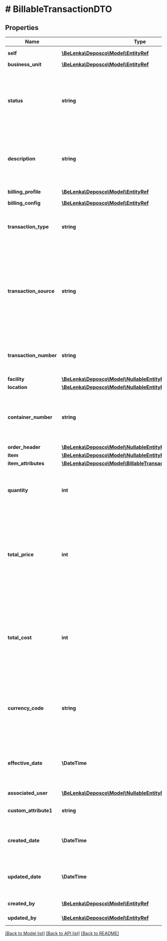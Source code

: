 # # BillableTransactionDTO

## Properties

Name | Type | Description | Notes
------------ | ------------- | ------------- | -------------
**self** | [**\BeLenka\Deposco\Model\EntityRef**](EntityRef.md) |  | [optional] [readonly]
**business_unit** | [**\BeLenka\Deposco\Model\EntityRef**](EntityRef.md) |  |
**status** | **string** | Status of the billable transaction. New transactions should be created with a status of &#x60;Pending Approval&#x60;. | [optional]
**description** | **string** | Text that provides additional identifying information for the billable transaction. | [optional]
**billing_profile** | [**\BeLenka\Deposco\Model\EntityRef**](EntityRef.md) |  | [optional] [readonly]
**billing_config** | [**\BeLenka\Deposco\Model\EntityRef**](EntityRef.md) |  |
**transaction_type** | **string** | Type of billing config record that generated the billable transaction. | [optional]
**transaction_source** | **string** | Source system that created the billable transaction. Automatically set to the name of the API application that created the billable transaction, if applicable. | [optional] [readonly]
**transaction_number** | **string** | Reference number for the billable transaction in an external system. | [optional]
**facility** | [**\BeLenka\Deposco\Model\NullableEntityRef**](NullableEntityRef.md) |  | [optional]
**location** | [**\BeLenka\Deposco\Model\NullableEntityRef**](NullableEntityRef.md) |  | [optional]
**container_number** | **string** | Container number of the container that is associated with the billable transaction. | [optional]
**order_header** | [**\BeLenka\Deposco\Model\NullableEntityRef**](NullableEntityRef.md) |  | [optional]
**item** | [**\BeLenka\Deposco\Model\NullableEntityRef**](NullableEntityRef.md) |  | [optional]
**item_attributes** | [**\BeLenka\Deposco\Model\BillableTransactionDTOItemAttributes**](BillableTransactionDTOItemAttributes.md) |  | [optional]
**quantity** | **int** | Quantity for the activity that was performed for the billable transaction. | [optional]
**total_price** | **int** | Total price for the billable transaction. Calculated based on the &#x60;quantity&#x60; for the activity and the &#x60;price&#x60; for the associated billing config record. | [optional]
**total_cost** | **int** | Total cost for the billable transaction. This is an informational field that is typically used only for reporting purposes or for display purposes on an invoice. | [optional]
**currency_code** | **string** | ISO 4217 code for the currency that is used for the billable transaction, such as &#x60;USD&#x60;, &#x60;GBP&#x60;, or &#x60;EUR&#x60;. | [optional]
**effective_date** | **\DateTime** | Date on which the billable transaction is effective and can be included on an invoice. | [optional]
**associated_user** | [**\BeLenka\Deposco\Model\NullableEntityRef**](NullableEntityRef.md) |  | [optional]
**custom_attribute1** | **string** | Custom attribute for the billable transaction. | [optional]
**created_date** | **\DateTime** | Date and time that the billable transaction was created. | [optional] [readonly]
**updated_date** | **\DateTime** | Date and time that the billable transaction was last updated. | [optional] [readonly]
**created_by** | [**\BeLenka\Deposco\Model\EntityRef**](EntityRef.md) |  | [optional] [readonly]
**updated_by** | [**\BeLenka\Deposco\Model\EntityRef**](EntityRef.md) |  | [optional] [readonly]

[[Back to Model list]](../../README.md#models) [[Back to API list]](../../README.md#endpoints) [[Back to README]](../../README.md)

